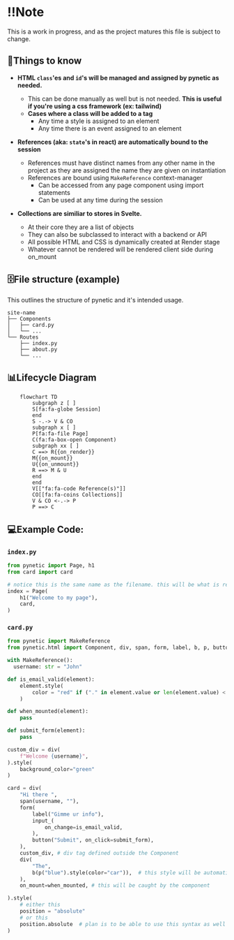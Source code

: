 # ‼️Note
This is a work in progress, and as the project matures this file is subject to change.

## 🤔Things to know
- __HTML `class`'es and `id`'s will be managed and assigned by pynetic as needed.__
  - This can be done manually as well but is not needed. **This is useful if you're using a css framework (ex: tailwind)**
  - **Cases where a class will be added to a tag**
    - Any time a style is assigned to an element
    - Any time there is an event assigned to an element

- __References (aka: `state`'s in react) are automatically bound to the session__
  - References must have distinct names from any other name in the project as they are assigned the name they are given on instantiation
  - References are bound using `MakeReference` context-manager
    - Can be accessed from any page component using import statements
    - Can be used at any time during the session

- __Collections are similiar to stores in Svelte.__
  - At their core they are a list of objects
  - They can also be subclassed to interact with a backend or API
  - All possible HTML and CSS is dynamically created at Render stage
  - Whatever cannot be rendered will be rendered client side during on_mount

## 🗄️File structure (example)
This outlines the structure of pynetic and it's intended usage.

```
site-name
├── Components
│   ├── card.py
│   └── ...
└── Routes
    ├── index.py
    ├── about.py
    └── ...
```

## 📊Lifecycle Diagram

```mermaid
    flowchart TD
        subgraph z [ ]
        S[fa:fa-globe Session]
        end
        S -.-> V & CO
        subgraph x [ ]
        P[fa:fa-file Page]
        C(fa:fa-box-open Component)
        subgraph xx [ ]
        C ==> R{{on_render}}
        M{{on_mount}}
        U{{on_unmount}}
        R ==> M & U
        end
        end
        V[["fa:fa-code Reference(s)"]]
        CO[[fa:fa-coins Collections]]
        V & CO <-.-> P
        P ==> C
```

## 💻Example Code:

### `index.py`
```Python
from pynetic import Page, h1
from card import card

# notice this is the same name as the filename. this will be what is rendered
index = Page(
    h1("Welcome to my page"),
    card,
)
```

### `card.py`

```Python
from pynetic import MakeReference
from pynetic.html import Component, div, span, form, label, b, p, button, input_

with MakeReference():
  username: str = "John"

def is_email_valid(element):
    element.style(
        color = "red" if ("." in element.value or len(element.value) < 8) else "black"
    )

def when_mounted(element):
    pass

def submit_form(element):
    pass

custom_div = div(
    f"Welcome {username}",
).style(
    background_color="green"
)

card = div(
    "Hi there ",
    span(username, ""),
    form(
        label("Gimme ur info"),
        input_(
            on_change=is_email_valid,
        ),
        button("Submit", on_click=submit_form),
    ),
    custom_div, # div tag defined outside the Component
    div(
        "The",
        b(p("blue").style(color="car")),  # this style will be automatically managed by pynetic
    ),
    on_mount=when_mounted, # this will be caught by the component

).style(
    # either this
    position = "absolute"
    # or this
    position.absolute  # plan is to be able to use this syntax as well as defining css separately, including in another file
)
```
